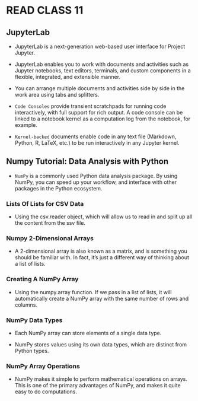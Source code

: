 # READ CLASS 11

## JupyterLab

- JupyterLab is a next-generation web-based user interface for Project Jupyter.

- JupyterLab enables you to work with documents and activities such as Jupyter notebooks, text editors, terminals, and custom components in a flexible, integrated, and extensible manner.

- You can arrange multiple documents and activities side by side in the work area using tabs and splitters.

- `Code Consoles` provide transient scratchpads for running code interactively, with full support for rich output. A code console can be linked to a notebook kernel as a computation log from the notebook, for example.

- `Kernel-backed` documents enable code in any text file (Markdown, Python, R, LaTeX, etc.) to be run interactively in any Jupyter kernel.

## Numpy Tutorial: Data Analysis with Python

- `NumPy` is a commonly used Python data analysis package. By using NumPy, you can speed up your workflow, and interface with other packages in the Python ecosystem.

### Lists Of Lists for CSV Data

- Using the csv.reader object, which will allow us to read in and split up all the content from the ssv file.

### Numpy 2-Dimensional Arrays

- A 2-dimensional array is also known as a matrix, and is something you should be familiar with. In fact, it’s just a different way of thinking about a list of lists.

### Creating A NumPy Array

- Using the numpy.array function. If we pass in a list of lists, it will automatically create a NumPy array with the same number of rows and columns.

### NumPy Data Types

- Each NumPy array can store elements of a single data type.

- NumPy stores values using its own data types, which are distinct from Python types.

### NumPy Array Operations

- NumPy makes it simple to perform mathematical operations on arrays. This is one of the primary advantages of NumPy, and makes it quite easy to do computations.
